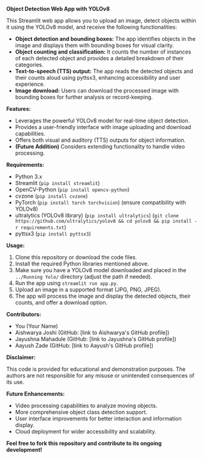**Object Detection Web App with YOLOv8**

This Streamlit web app allows you to upload an image, detect objects within it using the YOLOv8 model, and receive the following functionalities:

- **Object detection and bounding boxes:** The app identifies objects in the image and displays them with bounding boxes for visual clarity.
- **Object counting and classification:** It counts the number of instances of each detected object and provides a detailed breakdown of their categories.
- **Text-to-speech (TTS) output:** The app reads the detected objects and their counts aloud using pyttsx3, enhancing accessibility and user experience.
- **Image download:** Users can download the processed image with bounding boxes for further analysis or record-keeping.

**Features:**

- Leverages the powerful YOLOv8 model for real-time object detection.
- Provides a user-friendly interface with image uploading and download capabilities.
- Offers both visual and auditory (TTS) outputs for object information.
- **(Future Addition)** Considers extending functionality to handle video processing.

**Requirements:**

- Python 3.x
- Streamlit (`pip install streamlit`)
- OpenCV-Python (`pip install opencv-python`)
- cvzone (`pip install cvzone`)
- PyTorch (`pip install torch torchvision`) (ensure compatibility with YOLOv8)
- ultralytics (YOLOv8 library) (`pip install ultralytics`) (`git clone https://github.com/ultralytics/yolov8 && cd yolov8 && pip install -r requirements.txt`)
- pyttsx3 (`pip install pyttsx3`)

**Usage:**

1. Clone this repository or download the code files.
2. Install the required Python libraries mentioned above.
3. Make sure you have a YOLOv8 model downloaded and placed in the `../Running Yolo/` directory (adjust the path if needed).
4. Run the app using `streamlit run app.py`.
5. Upload an image in a supported format (JPG, PNG, JPEG).
6. The app will process the image and display the detected objects, their counts, and offer a download option.

**Contributors:**

- You (Your Name)
- Aishwarya Joshi (GitHub: [link to Aishwarya's GitHub profile])
- Jayushna Mahadule (GitHub: [link to Jayushna's GitHub profile])
- Aayush Zade (GitHub: [link to Aayush's GitHub profile])

**Disclaimer:**

This code is provided for educational and demonstration purposes. The authors are not responsible for any misuse or unintended consequences of its use.

**Future Enhancements:**

- Video processing capabilities to analyze moving objects.
- More comprehensive object class detection support.
- User interface improvements for better interaction and information display.
- Cloud deployment for wider accessibility and scalability.

**Feel free to fork this repository and contribute to its ongoing development!**
